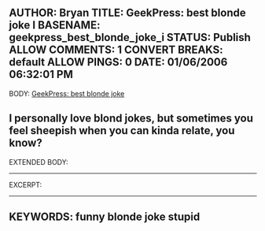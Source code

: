 AUTHOR: Bryan
TITLE: GeekPress: best blonde joke I
BASENAME: geekpress_best_blonde_joke_i
STATUS: Publish
ALLOW COMMENTS: 1
CONVERT BREAKS: __default__
ALLOW PINGS: 0
DATE: 01/06/2006 06:32:01 PM
-----
BODY:
<a title="GeekPress: Thursday, January 05, 2006" href="http://www.geekpress.com/2006_01_05_daily.html#113635586257651504">GeekPress: best blonde joke</a>

I personally love blond jokes, but sometimes you feel sheepish when you can kinda relate, you know?
-----
EXTENDED BODY:

-----
EXCERPT:

-----
KEYWORDS:
funny blonde joke stupid
-----


